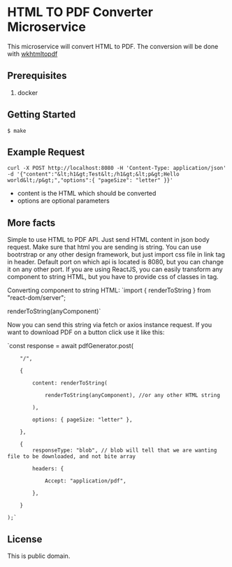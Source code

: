 # HTML TO PDF Converter Microservice

This microservice will convert HTML to PDF. The conversion will be done with [wkhtmltopdf](https://wkhtmltopdf.org/)

## Prerequisites

1. docker

## Getting Started

    $ make

## Example Request

`curl -X POST
http://localhost:8080
-H 'Content-Type: application/json'
-d '{"content":"&lt;h1&gt;Test&lt;/h1&gt;&lt;p&gt;Hello world&lt;/p&gt;","options":{ "pageSize": "letter" }}'`

- content is the HTML which should be converted
- options are optional parameters

## More facts
Simple to use HTML to PDF API.
Just send HTML content in json body request. Make sure that html you are sending is string.
You can use bootrstrap or any other design framework, but just import css file in link tag in header.
Default port on which api is located is 8080, but you can change it on any other port.
If you are using ReactJS, you can easily transform any component to string HTML, but you have to provide css of classes in tag.

Converting component to string HTML:
`import { renderToString } from "react-dom/server";

renderToString(anyComponent)`

Now you can send this string via fetch or axios instance request.
If you want to download PDF on a button click use it like this:

`const response = await pdfGenerator.post(

        "/",
        
        {
        
            content: renderToString(
            
                renderToString(anyComponent), //or any other HTML string
                
            ),
            
            options: { pageSize: "letter" },
            
        },
        
        {
            responseType: "blob", // blob will tell that we are wanting file to be downloaded, and not bite array
            
            headers: {
            
                Accept: "application/pdf",
                
            },
            
        }
        
    );`
   

## License
This is public domain.
